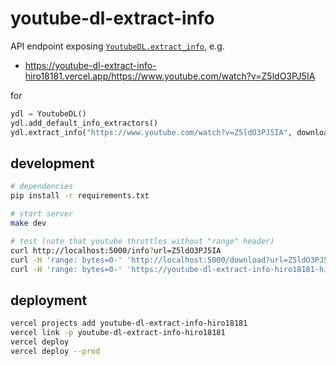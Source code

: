 # youtube-dl-extract-info

API endpoint exposing [`YoutubeDL.extract_info`](https://github.com/ytdl-org/youtube-dl/blob/9aa8e5340f3d5ece372b983f8e399277ca1f1fe4/youtube_dl/YoutubeDL.py#L774), e.g.

- https://youtube-dl-extract-info-hiro18181.vercel.app/https://www.youtube.com/watch?v=Z5ldO3PJ5IA

for

```py
ydl = YoutubeDL()
ydl.add_default_info_extractors()
ydl.extract_info("https://www.youtube.com/watch?v=Z5ldO3PJ5IA", download=False)
```

## development

```sh
# dependencies
pip install -r requirements.txt

# start server
make dev

# test (note that youtube throttles without "range" header)
curl http://localhost:5000/info?url=Z5ldO3PJ5IA
curl -H 'range: bytes=0-' 'http://localhost:5000/download?url=Z5ldO3PJ5IA&format_id=249' > test.webm
curl -H 'range: bytes=0-' 'https://youtube-dl-extract-info-hiro18181-hiogawa.vercel.app/download?url=Z5ldO3PJ5IA&format_id=249' > test-vercel.webm
```

## deployment

```sh
vercel projects add youtube-dl-extract-info-hiro18181
vercel link -p youtube-dl-extract-info-hiro18181
vercel deploy
vercel deploy --prod
```
